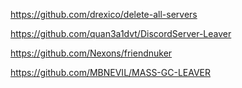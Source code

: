 https://github.com/drexico/delete-all-servers

https://github.com/quan3a1dvt/DiscordServer-Leaver

https://github.com/Nexons/friendnuker

https://github.com/MBNEVIL/MASS-GC-LEAVER

